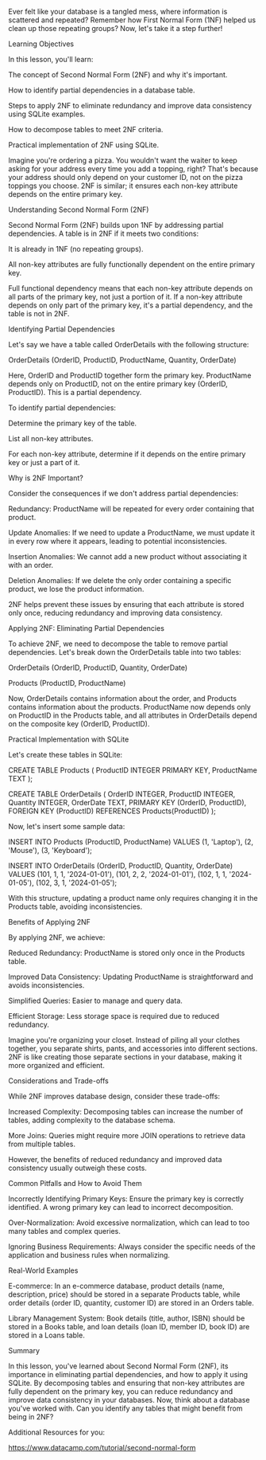 Ever felt like your database is a tangled mess, where information is scattered and repeated? Remember how First Normal Form (1NF) helped us clean up those repeating groups? Now, let's take it a step further!


Learning Objectives

In this lesson, you'll learn:



The concept of Second Normal Form (2NF) and why it's important.

How to identify partial dependencies in a database table.

Steps to apply 2NF to eliminate redundancy and improve data consistency using SQLite examples.

How to decompose tables to meet 2NF criteria.

Practical implementation of 2NF using SQLite.



Imagine you're ordering a pizza. You wouldn't want the waiter to keep asking for your address every time you add a topping, right? That's because your address should only depend on your customer ID, not on the pizza toppings you choose. 2NF is similar; it ensures each non-key attribute depends on the entire primary key.


Understanding Second Normal Form (2NF)

Second Normal Form (2NF) builds upon 1NF by addressing partial dependencies. A table is in 2NF if it meets two conditions:



It is already in 1NF (no repeating groups).

All non-key attributes are fully functionally dependent on the entire primary key.


   Full functional dependency means that each non-key attribute depends on all parts of the primary key, not just a portion of it. If a non-key attribute depends on only part of the primary key, it's a partial dependency, and the table is not in 2NF.


Identifying Partial Dependencies

Let's say we have a table called OrderDetails with the following structure:


OrderDetails (OrderID, ProductID, ProductName, Quantity, OrderDate)


Here, OrderID and ProductID together form the primary key. ProductName depends only on ProductID, not on the entire primary key (OrderID, ProductID). This is a partial dependency.


To identify partial dependencies:



Determine the primary key of the table.

List all non-key attributes.

For each non-key attribute, determine if it depends on the entire primary key or just a part of it.


Why is 2NF Important?

Consider the consequences if we don't address partial dependencies:



Redundancy: ProductName will be repeated for every order containing that product.

Update Anomalies: If we need to update a ProductName, we must update it in every row where it appears, leading to potential inconsistencies.

Insertion Anomalies: We cannot add a new product without associating it with an order.

Deletion Anomalies: If we delete the only order containing a specific product, we lose the product information.


2NF helps prevent these issues by ensuring that each attribute is stored only once, reducing redundancy and improving data consistency.


Applying 2NF: Eliminating Partial Dependencies

To achieve 2NF, we need to decompose the table to remove partial dependencies. Let's break down the OrderDetails table into two tables:



OrderDetails (OrderID, ProductID, Quantity, OrderDate)

Products (ProductID, ProductName)


Now, OrderDetails contains information about the order, and Products contains information about the products. ProductName now depends only on ProductID in the Products table, and all attributes in OrderDetails depend on the composite key (OrderID, ProductID).


Practical Implementation with SQLite

Let's create these tables in SQLite:


CREATE TABLE Products (
    ProductID INTEGER PRIMARY KEY,
    ProductName TEXT
);

CREATE TABLE OrderDetails (
    OrderID INTEGER,
    ProductID INTEGER,
    Quantity INTEGER,
    OrderDate TEXT,
    PRIMARY KEY (OrderID, ProductID),
    FOREIGN KEY (ProductID) REFERENCES Products(ProductID)
);

Now, let's insert some sample data:


INSERT INTO Products (ProductID, ProductName) VALUES
(1, 'Laptop'),
(2, 'Mouse'),
(3, 'Keyboard');

INSERT INTO OrderDetails (OrderID, ProductID, Quantity, OrderDate) VALUES
(101, 1, 1, '2024-01-01'),
(101, 2, 2, '2024-01-01'),
(102, 1, 1, '2024-01-05'),
(102, 3, 1, '2024-01-05');

With this structure, updating a product name only requires changing it in the Products table, avoiding inconsistencies.


Benefits of Applying 2NF

By applying 2NF, we achieve:



Reduced Redundancy: ProductName is stored only once in the Products table.

Improved Data Consistency: Updating ProductName is straightforward and avoids inconsistencies.

Simplified Queries: Easier to manage and query data.

Efficient Storage: Less storage space is required due to reduced redundancy.



Imagine you're organizing your closet. Instead of piling all your clothes together, you separate shirts, pants, and accessories into different sections. 2NF is like creating those separate sections in your database, making it more organized and efficient.


Considerations and Trade-offs

While 2NF improves database design, consider these trade-offs:



Increased Complexity: Decomposing tables can increase the number of tables, adding complexity to the database schema.

More Joins: Queries might require more JOIN operations to retrieve data from multiple tables.


However, the benefits of reduced redundancy and improved data consistency usually outweigh these costs.


Common Pitfalls and How to Avoid Them


Incorrectly Identifying Primary Keys: Ensure the primary key is correctly identified. A wrong primary key can lead to incorrect decomposition.

Over-Normalization: Avoid excessive normalization, which can lead to too many tables and complex queries.

Ignoring Business Requirements: Always consider the specific needs of the application and business rules when normalizing.


Real-World Examples


E-commerce: In an e-commerce database, product details (name, description, price) should be stored in a separate Products table, while order details (order ID, quantity, customer ID) are stored in an Orders table.

Library Management System: Book details (title, author, ISBN) should be stored in a Books table, and loan details (loan ID, member ID, book ID) are stored in a Loans table.


Summary

In this lesson, you've learned about Second Normal Form (2NF), its importance in eliminating partial dependencies, and how to apply it using SQLite. By decomposing tables and ensuring that non-key attributes are fully dependent on the primary key, you can reduce redundancy and improve data consistency in your databases. Now, think about a database you've worked with. Can you identify any tables that might benefit from being in 2NF?


Additional Resources for you:



https://www.datacamp.com/tutorial/second-normal-form